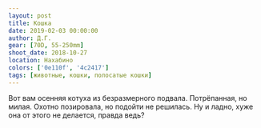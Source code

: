 ```yaml
---
layout: post
title: Кошка
date: 2019-02-03 00:00:00
author: Д.Г.
gear: [70D, 55-250mm]
shoot_date: 2018-10-27
location: Нахабино
colors: ['0e110f', '4c2417']
tags: [животные, кошки, полосатые кошки]
---
```

Вот вам осенняя котуха из безразмерного подвала. Потрёпанная, но милая. Охотно позировала, но подойти не решилась. Ну и ладно, хуже она от этого не делается, правда ведь?
